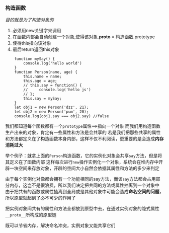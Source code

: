 ### 构造函数
*目的就是为了构造对象的*
1. 必须用new关键字来调用
2. 在函数内部会自动创建一个对象,使得该对象.__proto__ = 构造函数.prototype
3. 使得this指向该对象
4. 最后return返回this对象
```
    function mySay() {
        console.log('hello world')
    }
    function Person(name, age) {
        this.name = name;
        this.age = age;
        // this.say = function() {
        //     console.log('hello js')
        // };
        this.say = mySay;
    }
    let obj1 = new Person('dzz', 21);
    let obj2 = new Person('pum', 20);
    console.log(obj1.say === obj2.say) //false
```       
我们都知道每个函数都有一个`prototype`属性==>指向一个对象
而我们用构造函数生产出来的对象，肯定有一些属性和方法是会共享的
若是我们把那些共享的属性和方法都定义在了构造函数本身内部，这样不仅不利阅读，更重要的是会造成**内存消耗过大**

举个例子：就拿上面的`Person`构造函数，它的实例化对象会共享`say`方法，但是将其定义在了函数内部
这样每次进行`new`操作实例化一个对象，系统会在堆内存中开辟一块空间来存放对象，开辟的空间大小自然会依据其属性和方法的多少来判定

由于每个实例化对像都会拥有一个功能相同的say方法，而该`say`方法都会占用部分内存，这岂不是很浪费，所以我们决定把共同的方法或属性抽离到一个对象中
由于把共有的函数或属性抽离到全局或是其他对象中可能会造成**命名空间的问题**，所以原型就起到了必不可少的作用了

把实例对象间共有的属性和方法全都放到原型中去，在通过实例对象的隐式属性`__proto__`所构成的原型链

既可以节省内存，解决命名冲突，实例对象又能共享它们